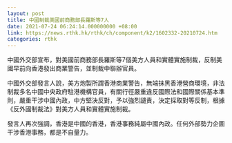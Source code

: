 ```yaml
---
layout: post
title: 中國制裁美國前商務部長羅斯等7人
date: 2021-07-24 06:24:14.000000000 +08:00
link: https://news.rthk.hk/rthk/ch/component/k2/1602332-20210724.htm
categories: rthk
---
```


中國外交部宣布，對美國前商務部長羅斯等7個美方人員和實體實施制裁，反制美國早前向香港發出商業警告，並制裁中聯辦官員。

中國外交部發言人說，美方炮製所謂香港商業警告，無端抹黑香港營商環境，非法制裁多名中國中央政府駐港機構官員，有關行徑嚴重違反國際法和國際關係基本準則，嚴重干涉中國內政，中方堅決反對，予以強烈譴責，決定採取對等反制，根據《反外國制裁法》對美方人員和實體實施制裁。

發言人再次強調，香港是中國的香港，香港事務純屬中國內政。任何外部勢力企圖干涉香港事務，都是不自量力。

